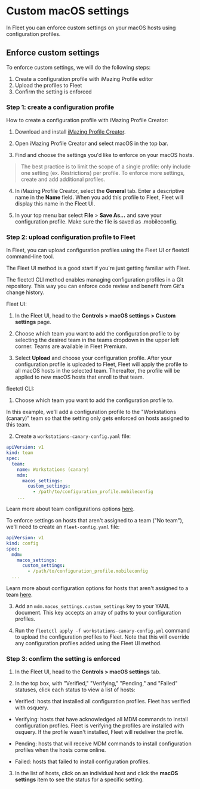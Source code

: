 # Custom macOS settings

In Fleet you can enforce custom settings on your macOS hosts using configuration profiles.

## Enforce custom settings

To enforce custom settings, we will do the following steps:

1. Create a configuration profile with iMazing Profile editor
2. Upload the profiles to Fleet
3. Confirm the setting is enforced

### Step 1: create a configuration profile

How to create a configuration profile with iMazing Profile Creator:

1. Download and install [iMazing Profile Creator](https://imazing.com/profile-editor).

2. Open iMazing Profile Creator and select macOS in the top bar.

3. Find and choose the settings you'd like to enforce on your macOS hosts.

> The best practice is to limit the scope of a single profile: only include one setting (ex. Restrictions) per profile. To enforce more settings, create and add additional profiles.

4. In iMazing Profile Creator, select the **General** tab. Enter a descriptive name in the **Name** field. When you add this profile to Fleet, Fleet will display this name in the Fleet UI.

5. In your top menu bar select **File** > **Save As...** and save your configuration profile. Make sure the file is saved as .mobileconfig.

### Step 2: upload configuration profile to Fleet

In Fleet, you can upload configuration profiles using the Fleet UI or fleetctl command-line tool.

The Fleet UI method is a good start if you're just getting familiar with Fleet.

The fleetctl CLI method enables managing configuration profiles in a Git repository. This way you can enforce code review and benefit from Git's change history.

Fleet UI:

1. In the Fleet UI, head to the **Controls > macOS settings > Custom settings** page.

2. Choose which team you want to add the configuration profile to by selecting the desired team in the teams dropdown in the upper left corner. Teams are available in Fleet Premium.

3. Select **Upload** and choose your configuration profile. After your configuration profile is uploaded to Fleet, Fleet will apply the profile to all macOS hosts in the selected team. Thereafter, the profile will be applied to new macOS hosts that enroll to that team.

fleetctl CLI:

1. Choose which team you want to add the configuration profile to.

In this example, we'll add a configuration profile to the "Workstations (canary)" team so that the setting only gets enforced on hosts assigned to this team.

2. Create a `workstations-canary-config.yaml` file:

```yaml
apiVersion: v1
kind: team
spec:
  team:
    name: Workstations (canary)
    mdm:
      macos_settings:
        custom_settings:
          - /path/to/configuration_profile.mobileconfig
    ...
```

Learn more about team configurations options [here](./configuration-files/README.md#teams).

To enforce settings on hosts that aren't assigned to a team ("No team"), we'll need to create an `fleet-config.yaml` file:

```yaml
apiVersion: v1
kind: config
spec:
  mdm:
    macos_settings:
      custom_settings:
        - /path/to/configuration_profile.mobileconfig
  ...
```

Learn more about configuration options for hosts that aren't assigned to a team [here](./configuration-files/README.md#organization-settings).

3. Add an `mdm.macos_settings.custom_settings` key to your YAML document. This key accepts an array of paths to your configuration profiles.

4. Run the `fleetctl apply -f workstations-canary-config.yml` command to upload the configuration profiles to Fleet. Note that this will override any configuration profiles added using the Fleet UI method.

### Step 3: confirm the setting is enforced

1. In the Fleet UI, head to the **Controls > macOS settings** tab.

2. In the top box, with "Verified," "Verifying," "Pending," and "Failed" statuses, click each status to view a list of hosts:

* Verified: hosts that installed all configuration profiles. Fleet has verified with osquery.

* Verifying: hosts that have acknowledged all MDM commands to install configuration profiles. Fleet is verifying the profiles are installed with osquery. If the profile wasn't installed, Fleet will redeliver the profile.

* Pending: hosts that will receive MDM commands to install configuration profiles when the hosts come online.

* Failed: hosts that failed to install configuration profiles.

3. In the list of hosts, click on an individual host and click the **macOS settings** item to see the status for a specific setting.


<meta name="pageOrderInSection" value="1505">
<meta name="title" value="Custom macOS settings">
<meta name="description" value="Learn how to enforce custom settings on macOS hosts using Fleet's configuration profiles.">
<meta name="navSection" value="Device management">
